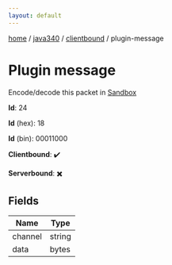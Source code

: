 ```yaml
---
layout: default
---
```


[home](/)  /  [java340](/protocol/java340)  /  [clientbound](/protocol/java340/clientbound)  /  plugin-message

# Plugin message

Encode/decode this packet in [Sandbox](../../../sandbox/java340#clientbound.plugin_message)

**Id**: 24

**Id** (hex): 18

**Id** (bin): 00011000

**Clientbound**: ✔️

**Serverbound**: ✖️

## Fields

Name | Type
---|---
channel | string
data | bytes
